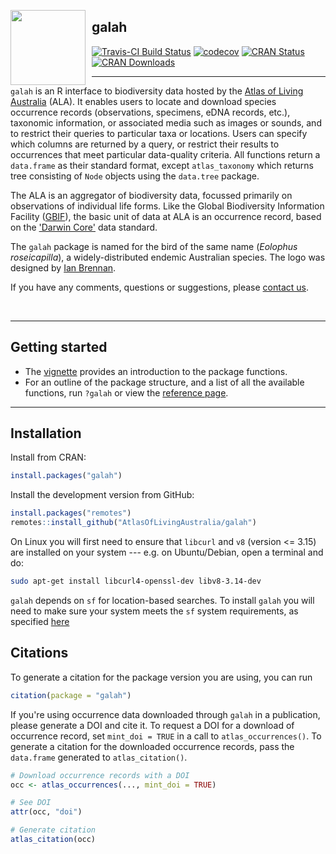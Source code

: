 <!-- README.md is generated from README.Rmd. Please edit that file -->

<img src="man/figures/logo.png" align="left" style="margin: 0px 10px 0px 0px;" alt="" width="120"/><h2>galah</h2>

[![Travis-CI Build Status](https://travis-ci.com/AtlasOfLivingAustralia/galah.svg?branch=master)](https://app.travis-ci.com/github/AtlasOfLivingAustralia/galah)
[![codecov](https://codecov.io/gh/AtlasOfLivingAustralia/galah/branch/master/graph/badge.svg)](https://codecov.io/github/AtlasOfLivingAustralia/galah?branch=master)
[![CRAN Status](https://www.r-pkg.org/badges/version/galah)](https://CRAN.R-project.org/package=galah)
[![CRAN Downloads](https://cranlogs.r-pkg.org/badges/grand-total/galah)](https://cran.r-project.org/package=galah)

---

`galah` is an R interface to biodiversity data hosted by the [Atlas of
Living Australia](https://www.ala.org.au/) (ALA). It enables users to
locate and download species occurrence records (observations, specimens, eDNA 
records, etc.), taxonomic information, or associated media such as
images or sounds, and to restrict their queries to particular taxa or
locations. Users can specify which columns are returned by a query, or restrict
their results to occurrences that meet particular data-quality criteria. All 
functions return a `data.frame` as their standard format, except
`atlas_taxonomy` which returns tree consisting of `Node` objects using the 
`data.tree` package.

The ALA is an aggregator of biodiversity data, focussed primarily on
observations of individual life forms. Like the Global Biodiversity Information
Facility ([GBIF](https://www.gbif.org)), the basic unit of data at ALA is an 
occurrence record, based on the ['Darwin Core'](https://dwc.tdwg.org) data
standard.

The `galah` package is named for the bird of the same name
(*Eolophus roseicapilla*), a widely-distributed endemic Australian species. The 
logo was designed by [Ian Brennan](http://www.iangbrennan.org/).

If you have any comments, questions or suggestions, please [contact us](mailto:support@ala.org.au).

<br>

---

## Getting started

- The [vignette](https://atlasoflivingaustralia.github.io/galah/articles/quick_start_guide.html) provides an introduction to the package functions.
- For an outline of the package structure, and a list of all the available functions, run `?galah` or view the [reference page](https://atlasoflivingaustralia.github.io/galah/reference/index.html).

---

## Installation

Install from CRAN:

```r
install.packages("galah")
```

Install the development version from GitHub:

```r
install.packages("remotes")
remotes::install_github("AtlasOfLivingAustralia/galah")
```

On Linux you will first need to ensure that `libcurl` and `v8` (version <= 3.15) are installed on your system --- e.g. on Ubuntu/Debian, open a terminal and do:


```sh
sudo apt-get install libcurl4-openssl-dev libv8-3.14-dev
```

`galah` depends on `sf` for location-based searches. To install `galah` you will
need to make sure your system meets the `sf` system requirements, as specified
[here](https://cran.r-project.org/package=sf)


## Citations
To generate a citation for the package version you are using, you can run
```r
citation(package = "galah")
```
If you're using occurrence data downloaded through `galah` in a publication, please generate a DOI and cite it. 
To request a DOI for a download of occurrence record, set `mint_doi = TRUE` in a call to `atlas_occurrences()`.
To generate a citation for the downloaded occurrence records, pass the `data.frame`
generated to `atlas_citation()`.


```r
# Download occurrence records with a DOI 
occ <- atlas_occurrences(..., mint_doi = TRUE)

# See DOI
attr(occ, "doi")

# Generate citation
atlas_citation(occ)
```
